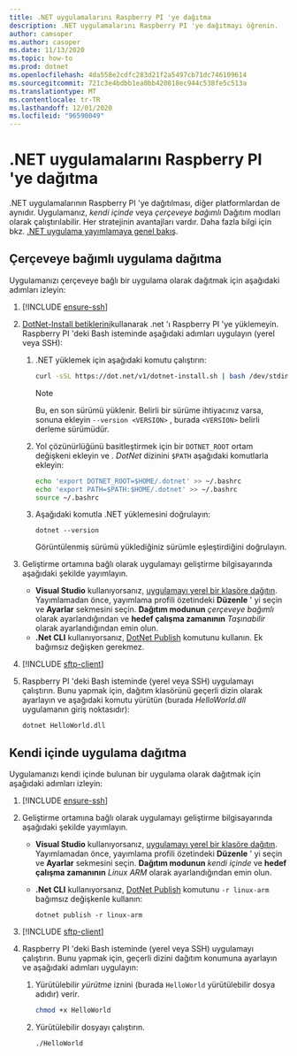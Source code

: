 ```yaml
---
title: .NET uygulamalarını Raspberry PI 'ye dağıtma
description: .NET uygulamalarını Raspberry PI 'ye dağıtmayı öğrenin.
author: camsoper
ms.author: casoper
ms.date: 11/13/2020
ms.topic: how-to
ms.prod: dotnet
ms.openlocfilehash: 4da558e2cdfc283d21f2a5497cb71dc746109614
ms.sourcegitcommit: 721c3e4bdbb1ea0bb420818ec944c538fe5c513a
ms.translationtype: MT
ms.contentlocale: tr-TR
ms.lasthandoff: 12/01/2020
ms.locfileid: "96590049"
---
```

# <a name="deploy-net-apps-to-raspberry-pi"></a>.NET uygulamalarını Raspberry PI 'ye dağıtma

.NET uygulamalarının Raspberry PI 'ye dağıtılması, diğer platformlardan de aynıdır. Uygulamanız, *kendi içinde* veya *çerçeveye bağımlı* Dağıtım modları olarak çalıştırılabilir. Her stratejinin avantajları vardır. Daha fazla bilgi için bkz. [.NET uygulama yayımlamaya genel bakış](../core/deploying/index.md).

## <a name="deploying-a-framework-dependent-app"></a>Çerçeveye bağımlı uygulama dağıtma

Uygulamanızı çerçeveye bağlı bir uygulama olarak dağıtmak için aşağıdaki adımları izleyin:

1. [!INCLUDE [ensure-ssh](includes/ensure-ssh.md)]

1. [DotNet-Install betiklerini](../core/tools/dotnet-install-script.md)kullanarak .net 'ı Raspberry PI 'ye yüklemeyin. Raspberry PI 'deki Bash isteminde aşağıdaki adımları uygulayın (yerel veya SSH):
    1. .NET yüklemek için aşağıdaki komutu çalıştırın:

        ```bash
        curl -sSL https://dot.net/v1/dotnet-install.sh | bash /dev/stdin
        ```

        > [!NOTE]
        > Bu, en son sürümü yüklenir. Belirli bir sürüme ihtiyacınız varsa, sonuna ekleyin `--version <VERSION>` , burada `<VERSION>` belirli derleme sürümüdür.

    1. Yol çözünürlüğünü basitleştirmek için bir `DOTNET_ROOT` ortam değişkeni ekleyin ve *. DotNet* dizinini `$PATH` aşağıdaki komutlarla ekleyin:

        ```bash
        echo 'export DOTNET_ROOT=$HOME/.dotnet' >> ~/.bashrc
        echo 'export PATH=$PATH:$HOME/.dotnet' >> ~/.bashrc
        source ~/.bashrc
        ```

    1. Aşağıdaki komutla .NET yüklemesini doğrulayın:

        ```dotnetcli
        dotnet --version
        ```

        Görüntülenmiş sürümü yüklediğiniz sürümle eşleştirdiğini doğrulayın.

1. Geliştirme ortamına bağlı olarak uygulamayı geliştirme bilgisayarında aşağıdaki şekilde yayımlayın.
    - **Visual Studio** kullanıyorsanız, [uygulamayı yerel bir klasöre dağıtın](/visualstudio/deployment/quickstart-deploy-to-local-folder?view=vs-2019). Yayımlamadan önce, yayımlama profili özetindeki **Düzenle** ' yi seçin ve **Ayarlar** sekmesini seçin. **Dağıtım modunun** *çerçeveye bağımlı* olarak ayarlandığından ve **hedef çalışma zamanının** *Taşınabilir* olarak ayarlandığından emin olun.
    - **.Net CLI** kullanıyorsanız, [DotNet Publish](../core/tools/dotnet-publish.md) komutunu kullanın. Ek bağımsız değişken gerekmez.

1. [!INCLUDE [sftp-client](includes/sftp-client.md)]

1. Raspberry PI 'deki Bash isteminde (yerel veya SSH) uygulamayı çalıştırın. Bunu yapmak için, dağıtım klasörünü geçerli dizin olarak ayarlayın ve aşağıdaki komutu yürütün (burada *HelloWorld.dll* uygulamanın giriş noktasıdır):

    ```dotnetcli
    dotnet HelloWorld.dll
    ```

## <a name="deploying-a-self-contained-app"></a>Kendi içinde uygulama dağıtma

Uygulamanızı kendi içinde bulunan bir uygulama olarak dağıtmak için aşağıdaki adımları izleyin:

1. [!INCLUDE [ensure-ssh](includes/ensure-ssh.md)]

1. Geliştirme ortamına bağlı olarak uygulamayı geliştirme bilgisayarında aşağıdaki şekilde yayımlayın.
    - **Visual Studio** kullanıyorsanız, [uygulamayı yerel bir klasöre dağıtın](/visualstudio/deployment/quickstart-deploy-to-local-folder?view=vs-2019). Yayımlamadan önce, yayımlama profili özetindeki **Düzenle** ' yi seçin ve **Ayarlar** sekmesini seçin. **Dağıtım modunun** *kendi içinde* ve **hedef çalışma zamanının** *Linux ARM* olarak ayarlandığından emin olun.
    - **.Net CLI** kullanıyorsanız, [DotNet Publish](../core/tools/dotnet-publish.md) komutunu `-r linux-arm` bağımsız değişkenle kullanın:

        ```dotnetcli
        dotnet publish -r linux-arm
        ```

1. [!INCLUDE [sftp-client](includes/sftp-client.md)]

1. Raspberry PI 'deki Bash isteminde (yerel veya SSH) uygulamayı çalıştırın. Bunu yapmak için, geçerli dizini dağıtım konumuna ayarlayın ve aşağıdaki adımları uygulayın:
    1. Yürütülebilir *yürütme* iznini (burada `HelloWorld` yürütülebilir dosya adıdır) verir.

        ```bash
        chmod +x HelloWorld
        ```

    1. Yürütülebilir dosyayı çalıştırın.

        ```bash
        ./HelloWorld
        ```
